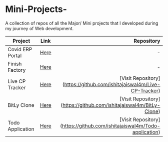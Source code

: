 # Mini-Projects-
A collection of repos of all the Major/ Mini projects that I developed during my journey of Web development.
<!-- | Project      | Link           | 
| Covid ERP Portal     | [Link]( https://covid-erp.netlify.app/login) | -->
| Project        | Link          | Repository  |
| ------------- |:-------------:| -----:|
|  Covid ERP Portal     | [Here]( https://covid-erp.netlify.app/login) | - |
|  Finish Factory     | [Here]( https://finishfactory.in/) | - |
|  Live CP Tracker     | [Here]( https://ishitajaiswal4m.github.io/Live-CP-Tracker/) | [Visit Repository] (https://github.com/ishitajaiswal4m/Live-CP-Tracker) |
|  BitLy Clone     | [Here](https://ishitajaiswal4m.github.io/BitLy-Clone/) | [Visit Repository] (https://github.com/ishitajaiswal4m/BitLy-Clone) |
|  Todo Application   | [Here](https://ishitajaiswal4m.github.io/BitLy-Clone/) | [Visit Repository] (https://github.com/ishitajaiswal4m/Todo-application) |

